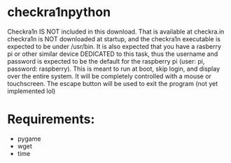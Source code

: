 # checkra1npython
 Checkra1n IS NOT included in this download. That is available at checkra.in checkra1n is NOT downloaded at startup, and the checkra1n executable is expected to be under /usr/bin. It is also expected that you have a rasberry pi or other similar device DEDICATED to this task, thus the username and password is expected to be the default for the raspberry pi (user: pi, password: raspberry). This is meant to run at boot, skip login, and display over the entire system. It will be completely controlled with a mouse or touchscreen. The escape button will be used to exit the program (not yet implemented lol)

# Requirements:
- pygame
- wget
- time
